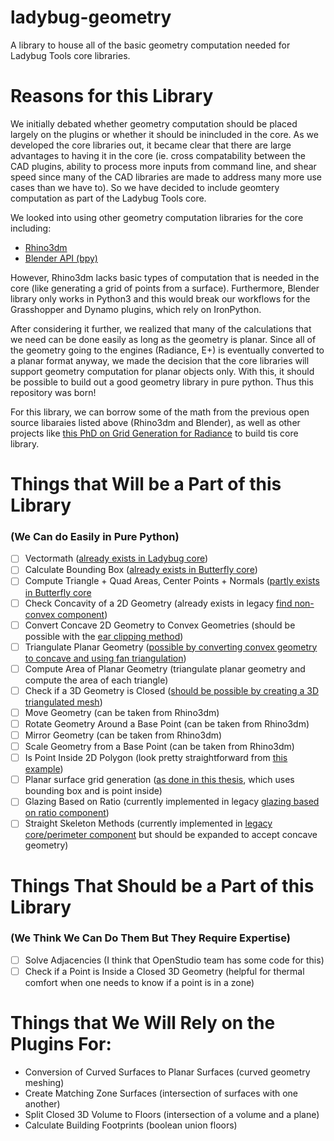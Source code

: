 # ladybug-geometry
A library to house all of the basic geometry computation needed for Ladybug Tools core libraries.

# Reasons for this Library
We initially debated whether geometry computation should be placed largely on the plugins or
whether it should be inincluded in the core.  As we developed the core libraries out, it became clear
that there are large advantages to having it in the core (ie. cross compatability between
the CAD plugins, ability to process more inputs from command line, and shear speed
since many of the CAD libraries are made to address many more use cases than we have to).
So we have decided to include geomtery computation as part of the Ladybug Tools core.

We looked into using other geometry computation libraries for the core including:
- [Rhino3dm](https://github.com/mcneel/rhino3dm)
- [Blender API (bpy)](https://docs.blender.org/api/current/)

However, Rhino3dm lacks basic types of computation that is needed in the core (like generating a
grid of points from a surface).
Furthermore, Blender library only works in Python3 and this would break our workflows for the
Grasshopper and Dynamo plugins, which rely on IronPython.

After considering it further, we realized that many of the calculations that we need can be done
easily as long as the geometry is planar.  Since all of the geometry going to the engines (Radiance, E+)
is eventually converted to a planar format anyway, we made the decision that the core libraries will support
geometry computation for planar objects only.  With this, it should be possible to build out a good
geometry library in pure python.  Thus this repository was born!

For this library, we can borrow some of the math from the previous open source libaraies 
listed above (Rhino3dm and Blender), as well as other projects like 
[this PhD on Grid Generation for Radiance](https://www.radiance-online.org/community/workshops/2015-philadelphia/presentations/day1/STADICUtilities-Radiance%20Workshop2015.pdf)
to build tis core library.

# Things that Will be a Part of this Library
### (We Can do Easily in Pure Python)
- [ ] Vectormath ([already exists in Ladybug core](https://github.com/ladybug-tools/ladybug/blob/master/ladybug/euclid.py))
- [ ] Calculate Bounding Box ([already exists in Butterfly core](https://github.com/ladybug-tools/butterfly/blob/master/butterfly/geometry.py))
- [ ] Compute Triangle + Quad Areas, Center Points + Normals ([partly exists in Butterfly core]((https://github.com/ladybug-tools/butterfly/blob/master/butterfly/geometry.py))
- [ ] Check Concavity of a 2D Geometry (already exists in legacy [find non-convex component](https://github.com/mostaphaRoudsari/honeybee/blob/master/src/Honeybee_Honeybee.py#L9340-L9410))
- [ ] Convert Concave 2D Geometry to Convex Geometries (should be possible with the [ear clipping method](https://en.wikipedia.org/wiki/Polygon_triangulation))
- [ ] Triangulate Planar Geometry ([possible by converting convex geometry to concave and using fan triangulation](https://en.wikipedia.org/wiki/Polygon_triangulation))
- [ ] Compute Area of Planar Geometry (triangulate planar geometry and compute the area of each triangle)
- [ ] Check if a 3D Geometry is Closed ([should be possible by creating a 3D triangulated mesh](https://gamedev.stackexchange.com/questions/61878/how-check-if-an-arbitrary-given-mesh-is-a-single-closed-mesh/61886))
- [ ] Move Geometry (can be taken from Rhino3dm)
- [ ] Rotate Geometry Around a Base Point (can be taken from Rhino3dm)
- [ ] Mirror Geometry (can be taken from Rhino3dm)
- [ ] Scale Geometry from a Base Point (can be taken from Rhino3dm)
- [ ] Is Point Inside 2D Polygon (look pretty straightforward from [this example](https://www.geeksforgeeks.org/how-to-check-if-a-given-point-lies-inside-a-polygon/))
- [ ] Planar surface grid generation ([as done in this thesis](https://www.radiance-online.org/community/workshops/2015-philadelphia/presentations/day1/STADICUtilities-Radiance%20Workshop2015.pdf), which uses bounding box and is point inside)
- [ ] Glazing Based on Ratio (currently implemented in legacy [glazing based on ratio component](https://github.com/mostaphaRoudsari/honeybee/blob/master/src/Honeybee_Glazing%20based%20on%20ratio.py))
- [ ] Straight Skeleton Methods (currently implemented in [legacy core/perimeter component](https://github.com/mostaphaRoudsari/honeybee/blob/master/src/Honeybee_SplitFloor2ThermalZones.py) but should be expanded to accept concave geometry)

# Things That Should be a Part of this Library
### (We Think We Can Do Them But They Require Expertise)
- [ ] Solve Adjacencies (I think that OpenStudio team has some code for this)
- [ ] Check if a Point is Inside a Closed 3D Geometry (helpful for thermal comfort when one needs to know if a point is in a zone)

# Things that We Will Rely on the Plugins For:
- Conversion of Curved Surfaces to Planar Surfaces (curved geometry meshing)
- Create Matching Zone Surfaces (intersection of surfaces with one another)
- Split Closed 3D Volume to Floors (intersection of a volume and a plane)
- Calculate Building Footprints (boolean union floors)
